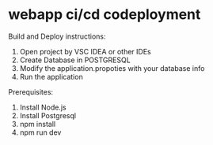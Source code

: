 # webapp ci/cd codeployment 

Build and Deploy instructions:
1. Open project by VSC IDEA or other IDEs 
2. Create Database in POSTGRESQL 
3. Modify the application.propoties with your database info
4. Run the application

Prerequisites:
1. Install Node.js
2. Install Postgresql
3. npm install
4. npm run dev